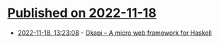 # [Published on 2022-11-18](index.md)

* [2022-11-18, 13:23:08](https://news.ycombinator.com/item?id=33654192) - [Okapi – A micro web framework for Haskell](https://www.okapi.wiki/)
